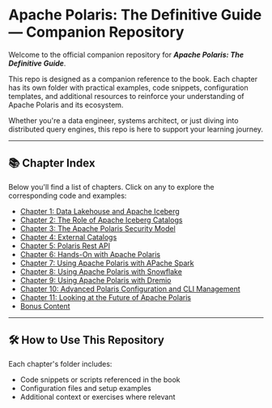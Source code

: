 # Apache Polaris: The Definitive Guide — Companion Repository

Welcome to the official companion repository for **_Apache Polaris: The Definitive Guide_**.

This repo is designed as a companion reference to the book. Each chapter has its own folder with practical examples, code snippets, configuration templates, and additional resources to reinforce your understanding of Apache Polaris and its ecosystem.

Whether you're a data engineer, systems architect, or just diving into distributed query engines, this repo is here to support your learning journey.

---

## 📚 Chapter Index

Below you'll find a list of chapters. Click on any to explore the corresponding code and examples:

- [Chapter 1: Data Lakehouse and Apache Iceberg](./ch1/)
- [Chapter 2: The Role of Apache Iceberg Catalogs](./ch2/)
- [Chapter 3: The Apache Polaris Security Model](./ch3/)
- [Chapter 4: External Catalogs](./ch4/)
- [Chapter 5: Polaris Rest API](./ch5/)
- [Chapter 6: Hands-On with Apache Polaris](./ch6/)
- [Chapter 7: Using Apache Polaris with APache Spark](./ch7/)
- [Chapter 8: Using Apache Polaris with Snowflake](./ch8/)
- [Chapter 9: Using Apache Polaris with Dremio](./ch9/)
- [Chapter 10: Advanced Polaris Configuration and CLI Management](./ch10/)
- [Chapter 11: Looking at the Future of Apache Polaris](./ch11/)
- [Bonus Content](./Bonus/)

---

## 🛠️ How to Use This Repository

Each chapter's folder includes:

- Code snippets or scripts referenced in the book
- Configuration files and setup examples
- Additional context or exercises where relevant
